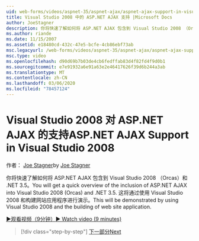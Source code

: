 ```yaml
---
uid: web-forms/videos/aspnet-35/aspnet-ajax/aspnet-ajax-support-in-visual-studio-2008
title: Visual Studio 2008 中的 ASP.NET AJAX 支持 |Microsoft Docs
author: JoeStagner
description: 你将快速了解如何将 ASP.NET AJAX 包含到 Visual Studio 2008 （Orcas）和 .NET 3.5。 这将通过使用 Visual Studio 。
ms.author: riande
ms.date: 11/15/2007
ms.assetid: e18480cd-432c-47e5-bcfe-4cb86ebf73ab
msc.legacyurl: /web-forms/videos/aspnet-35/aspnet-ajax/aspnet-ajax-support-in-visual-studio-2008
msc.type: video
ms.openlocfilehash: d90d69b7b03de4cb6fedffab83d4f82fd4f9d0b1
ms.sourcegitcommit: e7e91932a6e91a63e2e46417626f39d6b244a3ab
ms.translationtype: MT
ms.contentlocale: zh-CN
ms.lasthandoff: 03/06/2020
ms.locfileid: "78457124"
---
```

# <a name="aspnet-ajax-support-in-visual-studio-2008"></a><span data-ttu-id="55e8c-104">Visual Studio 2008 对 ASP.NET AJAX 的支持</span><span class="sxs-lookup"><span data-stu-id="55e8c-104">ASP.NET AJAX Support in Visual Studio 2008</span></span>

<span data-ttu-id="55e8c-105">作者： [Joe Stagner](https://github.com/JoeStagner)</span><span class="sxs-lookup"><span data-stu-id="55e8c-105">by [Joe Stagner](https://github.com/JoeStagner)</span></span>

<span data-ttu-id="55e8c-106">你将快速了解如何将 ASP.NET AJAX 包含到 Visual Studio 2008 （Orcas）和 .NET 3.5。</span><span class="sxs-lookup"><span data-stu-id="55e8c-106">You will get a quick overview of the inclusion of ASP.NET AJAX into Visual Studio 2008 (Orcas) and .NET 3.5.</span></span> <span data-ttu-id="55e8c-107">这将通过使用 Visual Studio 2008 和构建网站应用程序进行演示。</span><span class="sxs-lookup"><span data-stu-id="55e8c-107">This will be demonstrated by using Visual Studio 2008 and the building of web site application.</span></span>

[<span data-ttu-id="55e8c-108">&#9654;观看视频（9分钟）</span><span class="sxs-lookup"><span data-stu-id="55e8c-108">&#9654; Watch video (9 minutes)</span></span>](https://channel9.msdn.com/Blogs/ASP-NET-Site-Videos/aspnet-ajax-support-in-visual-studio-2008)

> [!div class="step-by-step"]
> [<span data-ttu-id="55e8c-109">下一部分</span><span class="sxs-lookup"><span data-stu-id="55e8c-109">Next</span></span>](adding-ajax-functionality-to-an-existing-aspnet-page.md)
